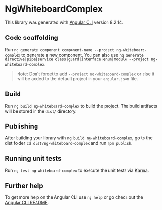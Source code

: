 # NgWhiteboardComplex

This library was generated with [Angular CLI](https://github.com/angular/angular-cli) version 8.2.14.

## Code scaffolding

Run `ng generate component component-name --project ng-whiteboard-complex` to generate a new component. You can also use `ng generate directive|pipe|service|class|guard|interface|enum|module --project ng-whiteboard-complex`.
> Note: Don't forget to add `--project ng-whiteboard-complex` or else it will be added to the default project in your `angular.json` file. 

## Build

Run `ng build ng-whiteboard-complex` to build the project. The build artifacts will be stored in the `dist/` directory.

## Publishing

After building your library with `ng build ng-whiteboard-complex`, go to the dist folder `cd dist/ng-whiteboard-complex` and run `npm publish`.

## Running unit tests

Run `ng test ng-whiteboard-complex` to execute the unit tests via [Karma](https://karma-runner.github.io).

## Further help

To get more help on the Angular CLI use `ng help` or go check out the [Angular CLI README](https://github.com/angular/angular-cli/blob/master/README.md).
